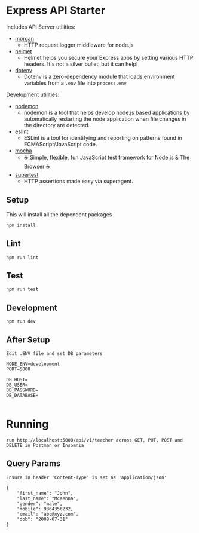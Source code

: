 # Express API Starter

Includes API Server utilities:

* [morgan](https://www.npmjs.com/package/morgan)
  * HTTP request logger middleware for node.js
* [helmet](https://www.npmjs.com/package/helmet)
  * Helmet helps you secure your Express apps by setting various HTTP headers. It's not a silver bullet, but it can help!
* [dotenv](https://www.npmjs.com/package/dotenv)
  * Dotenv is a zero-dependency module that loads environment variables from a `.env` file into `process.env`

Development utilities:

* [nodemon](https://www.npmjs.com/package/nodemon)
  * nodemon is a tool that helps develop node.js based applications by automatically restarting the node application when file changes in the directory are detected.
* [eslint](https://www.npmjs.com/package/eslint)
  * ESLint is a tool for identifying and reporting on patterns found in ECMAScript/JavaScript code.
* [mocha](https://www.npmjs.com/package/mocha)
  * ☕️ Simple, flexible, fun JavaScript test framework for Node.js & The Browser ☕️
* [supertest](https://www.npmjs.com/package/supertest)
  * HTTP assertions made easy via superagent.

## Setup

This will install all the dependent packages

```
npm install
```

## Lint

```
npm run lint
```

## Test

```
npm run test
```

## Development

```
npm run dev
```

## After Setup
```
Edit .ENV file and set DB parameters

NODE_ENV=development
PORT=5000

DB_HOST=
DB_USER=
DB_PASSWORD=
DB_DATABASE=


```

# Running
```
run http://localhost:5000/api/v1/teacher across GET, PUT, POST and DELETE in Postman or Insomnia
```
## Query Params

```
Ensure in header 'Content-Type' is set as 'application/json'

{
    "first_name": "John",
    "last_name": "McKenna",
    "gender": "male",
    "mobile": 9364356232,
    "email": "abc@xyz.com",
    "dob": "2008-07-31"
}

```
